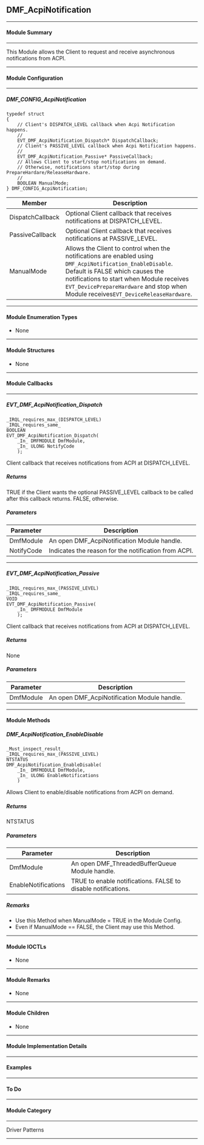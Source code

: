 ## DMF_AcpiNotification

-----------------------------------------------------------------------------------------------------------------------------------

#### Module Summary

-----------------------------------------------------------------------------------------------------------------------------------

This Module allows the Client to request and receive asynchronous notifications from ACPI.

-----------------------------------------------------------------------------------------------------------------------------------

#### Module Configuration

-----------------------------------------------------------------------------------------------------------------------------------
##### DMF_CONFIG_AcpiNotification
````
typedef struct
{
    // Client's DISPATCH_LEVEL callback when Acpi Notification happens.
    //
    EVT_DMF_AcpiNotification_Dispatch* DispatchCallback;
    // Client's PASSIVE_LEVEL callback when Acpi Notification happens.
    //
    EVT_DMF_AcpiNotification_Passive* PassiveCallback;
    // Allows Client to start/stop notifications on demand.
    // Otherwise, notifications start/stop during PrepareHardare/ReleaseHardware.
    //
    BOOLEAN ManualMode;
} DMF_CONFIG_AcpiNotification;
````

Member | Description
----|----
DispatchCallback | Optional Client callback that receives notifications at DISPATCH_LEVEL.
PassiveCallback | Optional Client callback that receives notifications at PASSIVE_LEVEL.
ManualMode | Allows the Client to control when the notifications are enabled using `DMF_AcpiNotification_EnableDisable`. Default is FALSE which causes the notifications to start when Module receives `EVT_DevicePrepareHardware` and stop when Module receives`EVT_DeviceReleaseHardware`.

-----------------------------------------------------------------------------------------------------------------------------------

#### Module Enumeration Types

* None

-----------------------------------------------------------------------------------------------------------------------------------

#### Module Structures

* None

-----------------------------------------------------------------------------------------------------------------------------------

#### Module Callbacks

-----------------------------------------------------------------------------------------------------------------------------------
##### EVT_DMF_AcpiNotification_Dispatch

````
_IRQL_requires_max_(DISPATCH_LEVEL)
_IRQL_requires_same_
BOOLEAN
EVT_DMF_AcpiNotification_Dispatch(
    _In_ DMFMODULE DmfModule,
    _In_ ULONG NotifyCode
    );
````

Client callback that receives notifications from ACPI at DISPATCH_LEVEL.

##### Returns

TRUE if the Client wants the optional PASSIVE_LEVEL callback to be called after this callback returns. FALSE, otherwise.

##### Parameters
Parameter | Description
----|----
DmfModule | An open DMF_AcpiNotification Module handle.
NotifyCode | Indicates the reason for the notification from ACPI.

-----------------------------------------------------------------------------------------------------------------------------------
##### EVT_DMF_AcpiNotification_Passive
````
_IRQL_requires_max_(PASSIVE_LEVEL)
_IRQL_requires_same_
VOID
EVT_DMF_AcpiNotification_Passive(
    _In_ DMFMODULE DmfModule
    );
````

Client callback that receives notifications from ACPI at DISPATCH_LEVEL.

##### Returns

None

##### Parameters
Parameter | Description
----|----
DmfModule | An open DMF_AcpiNotification Module handle.

-----------------------------------------------------------------------------------------------------------------------------------

#### Module Methods

##### DMF_AcpiNotification_EnableDisable

````
_Must_inspect_result_
_IRQL_requires_max_(PASSIVE_LEVEL)
NTSTATUS
DMF_AcpiNotification_EnableDisable(
    _In_ DMFMODULE DmfModule,
    _In_ ULONG EnableNotifications
    )
````

Allows Client to enable/disable notifications from ACPI on demand.

##### Returns

NTSTATUS

##### Parameters

Parameter | Description
----|----
DmfModule | An open DMF_ThreadedBufferQueue Module handle.
EnableNotifications | TRUE to enable notifications. FALSE to disable notifications.

##### Remarks

* Use this Method when ManualMode = TRUE in the Module Config.
* Even if ManualMode == FALSE, the Client may use this Method.

-----------------------------------------------------------------------------------------------------------------------------------

#### Module IOCTLs

* None

-----------------------------------------------------------------------------------------------------------------------------------

#### Module Remarks

* None

-----------------------------------------------------------------------------------------------------------------------------------

#### Module Children

* None

-----------------------------------------------------------------------------------------------------------------------------------

#### Module Implementation Details

-----------------------------------------------------------------------------------------------------------------------------------

#### Examples

-----------------------------------------------------------------------------------------------------------------------------------

#### To Do

-----------------------------------------------------------------------------------------------------------------------------------
#### Module Category

-----------------------------------------------------------------------------------------------------------------------------------

Driver Patterns

-----------------------------------------------------------------------------------------------------------------------------------

